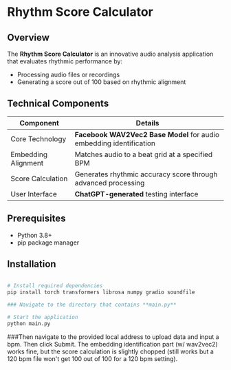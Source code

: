 # Rhythm Score Calculator

## Overview
The **Rhythm Score Calculator** is an innovative audio analysis application that evaluates rhythmic performance by:
- Processing audio files or recordings
- Generating a score out of 100 based on rhythmic alignment

## Technical Components
| Component | Details |
|-----------|---------|
| Core Technology | **Facebook WAV2Vec2 Base Model** for audio embedding identification |
| Embedding Alignment | Matches audio to a beat grid at a specified BPM |
| Score Calculation | Generates rhythmic accuracy score through advanced processing |
| User Interface | **ChatGPT-generated** testing interface |

## Prerequisites
- Python 3.8+
- pip package manager

## Installation
```bash

# Install required dependencies
pip install torch transformers librosa numpy gradio soundfile

### Navigate to the directory that contains **main.py**

# Start the application
python main.py
```

###Then navigate to the provided local address to upload data and input a bpm. Then click Submit. The embedding identification part (w/ wav2vec2) works fine, but the score calculation is slightly chopped (still works but a 120 bpm file won't get 100 out of 100 for a 120 bpm setting).

